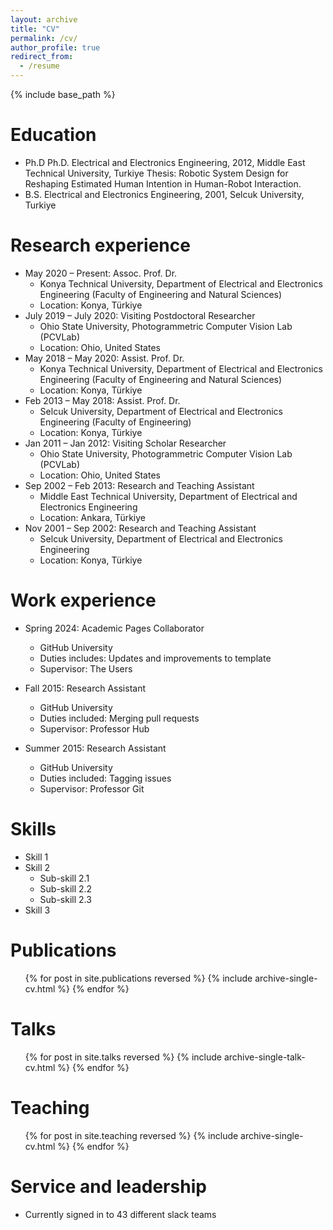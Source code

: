 ```yaml
---
layout: archive
title: "CV"
permalink: /cv/
author_profile: true
redirect_from:
  - /resume
---
```


{% include base_path %}

Education
======
* Ph.D Ph.D. Electrical and Electronics Engineering, 2012, Middle East Technical University, Turkiye 
Thesis: Robotic System Design for Reshaping Estimated Human Intention in Human-Robot Interaction. 
* B.S. Electrical and Electronics Engineering, 2001, Selcuk University, Turkiye

Research experience
======
* May 2020 – Present: Assoc. Prof. Dr.
  * Konya Technical University, Department of Electrical and Electronics Engineering (Faculty of Engineering and Natural Sciences)
  * Location: Konya, Türkiye
* July 2019 – July 2020: Visiting Postdoctoral Researcher
  * Ohio State University, Photogrammetric Computer Vision Lab (PCVLab)
  * Location: Ohio, United States
* May 2018 – May 2020: Assist. Prof. Dr.
  * Konya Technical University, Department of Electrical and Electronics Engineering (Faculty of Engineering and Natural Sciences)
  * Location: Konya, Türkiye
* Feb 2013 – May 2018: Assist. Prof. Dr.
  * Selcuk University, Department of Electrical and Electronics Engineering (Faculty of Engineering)
  * Location: Konya, Türkiye
* Jan 2011 – Jan 2012: Visiting Scholar Researcher
  * Ohio State University, Photogrammetric Computer Vision Lab (PCVLab)
  * Location: Ohio, United States
* Sep 2002 – Feb 2013: Research and Teaching Assistant
  * Middle East Technical University, Department of Electrical and Electronics Engineering
  * Location: Ankara, Türkiye
* Nov 2001 – Sep 2002: Research and Teaching Assistant
  * Selcuk University, Department of Electrical and Electronics Engineering
  * Location: Konya, Türkiye
 
Work experience
======
* Spring 2024: Academic Pages Collaborator
  * GitHub University
  * Duties includes: Updates and improvements to template
  * Supervisor: The Users

* Fall 2015: Research Assistant
  * GitHub University
  * Duties included: Merging pull requests
  * Supervisor: Professor Hub

* Summer 2015: Research Assistant
  * GitHub University
  * Duties included: Tagging issues
  * Supervisor: Professor Git
  
Skills
======
* Skill 1
* Skill 2
  * Sub-skill 2.1
  * Sub-skill 2.2
  * Sub-skill 2.3
* Skill 3

Publications
======
  <ul>{% for post in site.publications reversed %}
    {% include archive-single-cv.html %}
  {% endfor %}</ul>
  
Talks
======
  <ul>{% for post in site.talks reversed %}
    {% include archive-single-talk-cv.html  %}
  {% endfor %}</ul>
  
Teaching
======
  <ul>{% for post in site.teaching reversed %}
    {% include archive-single-cv.html %}
  {% endfor %}</ul>
  
Service and leadership
======
* Currently signed in to 43 different slack teams
